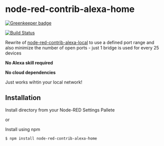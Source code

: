 # node-red-contrib-alexa-home

[![Greenkeeper badge](https://badges.greenkeeper.io/mabunixda/node-red-contrib-alexa-home.svg)](https://greenkeeper.io/)

[![Build Status](https://travis-ci.org/mabunixda/node-red-contrib-alexa-home.svg?branch=master)](https://travis-ci.org/mabunixda/node-red-contrib-alexa-home)

Rewrite of [node-red-contrib-alexa-local](https://github.com/originallyus/node-red-contrib-alexa-local) to use a defined port range and also minimize the number of open ports - just 1 bridge is used for every 25 devices

**No Alexa skill required**

**No cloud dependencies**

Just works wihtin your local network!

## Installation
Install directory from your Node-RED Settings Pallete

or

Install using npm

    $ npm install node-red-contrib-alexa-home




